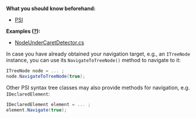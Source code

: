 [//]: # (title: Navigate to a Particular Tree Node)

**What you should know beforehand:**
* [PSI](NavigateCode.md#psi-basics)

**Examples ([?](HowTo_HowTo.md#sample-solution)):**
* [NodeUnderCaretDetector.cs](https://github.com/JetBrains/sample-resharper-plugin/blob/master/SampleReSharperPlugin/src/PsiNavigation/NodeUnderCaretDetector.cs)

In case you have already obtained your navigation target, e.g., an `ITreeNode` instance, you can use its `NavigateToTreeNode()` method to navigate to it:

```csharp
ITreeNode node = ... ;
node.NavigateToTreeNode(true);
```

Other PSI syntax tree classes may also provide methods for navigation, e.g. `IDeclaredElement`:

```csharp
IDeclaredElement element = ... ;
element.Navigate(true);
```
